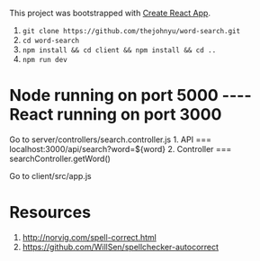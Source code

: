 This project was bootstrapped with [Create React App](https://github.com/facebookincubator/create-react-app).

1. `git clone https://github.com/thejohnyu/word-search.git`
2. `cd word-search`
3. `npm install && cd client && npm install && cd ..`
4. `npm run dev`


# Node running on port 5000 ---- React running on port 3000

Go to server/controllers/search.controller.js
    1. API === localhost:3000/api/search?word=${word}
    2. Controller === searchController.getWord()

Go to client/src/app.js


# Resources

1. http://norvig.com/spell-correct.html
2. https://github.com/WillSen/spellchecker-autocorrect
